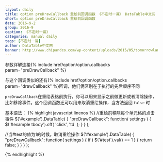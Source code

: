 ```yaml
---
layout: daily
title: option preDrawCallback 重绘前回调函数 《不定时一讲》 DataTable中文网
short: option preDrawCallback 重绘前回调函数
date: 2016-9-2
group: 2016-9
caption: 《不定时一讲》
categories: manual daily
tags: [不定时一讲]
author: DataTable中文网
banner: http://www.chipandco.com/wp-content/uploads/2015/05/tomorrowland-movie-poster-2015-space-mountain-wallpaper.jpg
---
```

参数详解连接{% include href/option/option.callbacks param="preDrawCallback" %}

与这个回调类似的还有{% include href/option/option.callbacks param="drawCallback" %}回调，他们俩区别在于执行的先后顺序不同
<!--more-->

`preDrawCallback`在重绘表格前执行，你可以用来显示之前做更新或者清除操作，比如移除事件。这个回调函数还可以用来取消重绘操作，当方法返回 `false` 时

基本语法：
{% highlight javascript linenos %}
//重绘前移除每个单元格的点击事件
$('#example').DataTable( {
  "preDrawCallback": function( settings ) {
    $('#example tbody').off( 'click', 'td' );
  }
} );

//当#test的值为1的时候，取消重绘操作
$('#example').DataTable( {
  "preDrawCallback": function( settings ) {
    if ( $('#test').val() == 1 ) {
      return false;
    }
  }
} );

{% endhighlight %}
